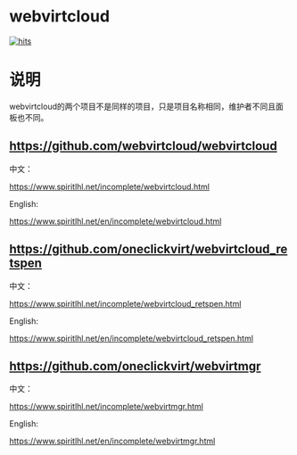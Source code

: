 # webvirtcloud

[![hits](https://hits.spiritlhl.net/webvirtcloud.svg?action=hit&title=hits&title_bg=%23555555&count_bg=%233aebee&edge_flat=false)](https://hits.spiritlhl.net)

# 说明

webvirtcloud的两个项目不是同样的项目，只是项目名称相同，维护者不同且面板也不同。

## https://github.com/webvirtcloud/webvirtcloud

中文：

https://www.spiritlhl.net/incomplete/webvirtcloud.html

English:

https://www.spiritlhl.net/en/incomplete/webvirtcloud.html

## https://github.com/oneclickvirt/webvirtcloud_retspen

中文：

https://www.spiritlhl.net/incomplete/webvirtcloud_retspen.html

English:

https://www.spiritlhl.net/en/incomplete/webvirtcloud_retspen.html

## https://github.com/oneclickvirt/webvirtmgr

中文：

https://www.spiritlhl.net/incomplete/webvirtmgr.html

English:

https://www.spiritlhl.net/en/incomplete/webvirtmgr.html
